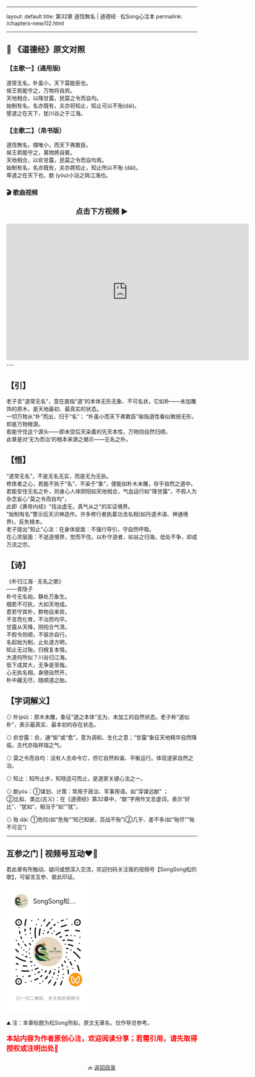 ----
layout: default
title: 第32章 道恆無名 | 道德经 · 松Song心注本
permalink: /chapters-new/02.html

---

## 📜 《道德经》原文对照
### 【主歌一】(通用版) 
道常无名，朴虽小，天下莫能臣也。<br>
侯王若能守之，万物将自宾。<br>
天地相合，以降甘露，民莫之令而自均。<br>
始制有名，名亦既有，夫亦将知止，知止可以不殆(dài)。<br>
譬道之在天下，犹川谷之于江海。<br>

### 【主歌二】（帛书版）
道恆無名，樸唯小，而天下弗敢臣。<br>
侯王若能守之，萬物將自賓。<br>
天地相合，以俞甘露，民莫之令而自均焉。<br>
始制有名，名亦既有，夫亦將知止，知止所以不殆 (dài)。<br>
卑道之在天下也，猷 (yóu)小浴之與江海也。<br>

### 🎬 歌曲视频
<p style="text-align:center; font-size:1.2rem; font-weight:bold;">
  点击下方视频 ▶️
</p>

<iframe
  src="https://streamable.com/e/jc08ko"
  width="640"
  height="360"
  frameborder="0"
  allowfullscreen
  loading="lazy">
</iframe>
---

## 【引】
老子言"道常无名"，意在直指“道”的本体无形无象、不可名状，它如朴——未加雕饰的原木，是天地最初、最真实的状态。<br>
一切万物从“朴”而出，归于“名”； “朴虽小而天下弗敢臣”喻指道性看似微弱无形，却是万物根源。<br>
若能守住这个源头——即未受后天染着的先天本性，万物则自然归顺。<br>
此章是对‘无为而治’的根本来源之揭示——无名之朴。<br>

## 【悟】
“道常无名”，不是无名无实，而是无为无执。<br>
修炼者之心，若能不执于“名”，不染于“象”，便能如朴木未雕，存乎自然之道中。<br>
若能安住无名之朴，则身心人体阴阳如天地相合，气血运行如"降甘露"，不假人为杂念妄心"莫之令而自均"，<br>
此即《黄帝内经》"恬淡虚无，真气从之"的实证境界。<br>
"始制有名"警示后天识神造作。许多修行者执着功法名相(如丹道术语、神通境界)，反失根本。<br>
老子提出"知止"心法：在身体层面：不强行导引，守自然呼吸。<br>
在心灵层面：不追逐境界，觉而不住。以朴守道者，如谷之归海，低处不争，却成万流之宗。<br>

## 【诗】
《朴归江海 · 无名之歌》<br>
        ——青隐子 <br>
朴兮无名始，静处万象生。<br>
细若不可执，大如天地成。<br>
君若守其朴，群物自来宾，<br>
不言而化育，不治而均平。<br>
甘露从天降，阴阳合气清。<br>
不假令则顺，不驱亦自行。<br>
名起始为制，止处道方明，<br>
知止无过殆，归根复本情。<br>
大道何所似？川谷归江海。<br>
低下成其大，无争是至哉。<br>
心无执名相，身随自然开，<br>
朴中藏无尽，随顺道之胎。<br>

## 【字词解义】

◎ 朴(pǔ)：原木未雕，象征“道之本体”无为、未加工的自然状态。老子称“道似朴”，表示最真实、最本初的存在状态。<br>

◎ 俞甘露：俞，通“愉”或“愈”，意为调和、生化之意；“甘露”象征天地精华自然降临，古代亦指祥瑞之气。<br>

◎ 莫之令而自均：没有人去命令它，但它自然和谐、平衡运行。体现道家自然之治。<br>

◎ 知止：知所止步，知晓适可而止，是道家关键心法之一。<br>

◎ 猷yóu：①谋划、计策：常用于政治、军事用语。如“深谋远猷” ；<br>
   ②比拟、类比(古义)：在《道德经》第32章中，“猷”字用作文言虚词，表示“好比”、“犹如”，相当于“如”“犹”。<br>
   
◎ 殆 dài: ①危险(如“危殆”“知己知彼，百战不殆”)②几乎、差不多(如“殆尽”“殆不可见”)<br>

---
##  互参之门 | 视频号互动❤️🤝

若此章有所触动、疑问或想深入交流，欢迎扫码关注我的视频号【SongSong松的歌】，可留言互参、彼此印证。<br>
<img src="../img/qrcode_songsong.jpg" alt="扫码进入视频号" width="220">

⛰️ 注：本章标题为松Song所拟，原文无章名，仅作导览参考。<br>
<p style="color:red; font-size:18px; font-weight:bold;">
本站内容为作者原创心注，欢迎阅读分享；若需引用，请先取得授权或注明出处🙏
</p>

<p style="text-align:center; margin-top:2em;">
  🔙 <a href="{{ '/' | relative_url }}#catalog">返回目录</a>
</p>

